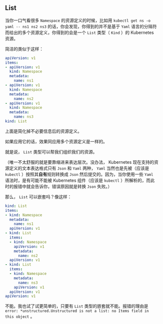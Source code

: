 
## List

当你一口气看很多 `Namespace` 的资源定义的时候，比如用 `kubectl get ns -o yaml -- ns1 ns2 ns3` 的话，你会发现，你得到的并不是基于 `Yaml` 语言的分隔符而给出的多个资源定义，你得到的会是一个 `List` 类型（ `Kind` ）的 Kubernetes 资源。

简洁的类似于这样：

~~~ yaml
apiVersion: v1
items:
- apiVersion: v1
  kind: Namespace
  metadata:
    name: ns1
- apiVersion: v1
  kind: Namespace
  metadata:
    name: ns2
- apiVersion: v1
  kind: Namespace
  metadata:
    name: ns3
kind: List
~~~

上面是简化掉不必要信息后的资源定义。

如果应用它的话，效果同应用多个资源定义是一样的。

就是说， `List` 类型可以帮我们组织我们的资源。

（唯一不太舒服的就是要靠缩进来表达层次。没办法， Kubernetes 现在支持的资源定义的文本表达格式只有 `Json` 和 `Yaml` 两种， `Yaml` 当然也是先被（应该是 `kubectl` ）按照其**自有**规则转换成 `Json` 然后提交的。因为，当你使用一些 `Yaml` 语法时，是有可能不能被 Kubernetes 组件（应该是 `kubectl` ）所解析的，而此时的报错中就会告诉你，错误原因就是转换 `Json` 失败。）

那么， `List` 可以嵌套吗？像这样：

~~~ yaml
kind: List
items:
- kind: Namespace
  metadata:
    name: ns1
  apiVersion: v1
- kind: List
  items:
  - kind: Namespace
    apiVersion: v1
    metadata:
      name: ns2
  apiVersion: v1
- kind: List
  items:
  - kind: Namespace
    metadata:
      name: ns3
    apiVersion: v1
  apiVersion: v1
apiVersion: v1
~~~

不能。我也试了试更简单的，只要有 `List` 类型的嵌套就不能。报错的理由是 `error: *unstructured.Unstructured is not a list: no Items field in this object` 。


